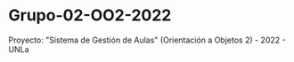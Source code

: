 # Grupo-02-OO2-2022
Proyecto: "Sistema de Gestión de Aulas" (Orientación a Objetos 2) - 2022 - UNLa
